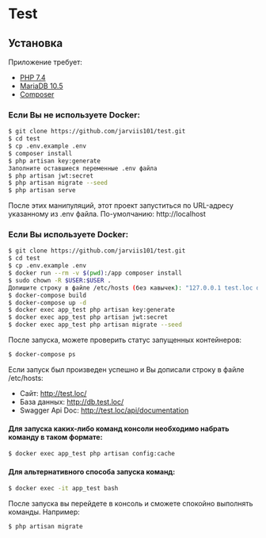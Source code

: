 # Test

## Установка

Приложение требует: 
* [PHP 7.4](https://www.php.net/)
* [MariaDB 10.5](https://mariadb.org/)
* [Composer](https://getcomposer.org/)

### Если Вы не используете Docker:
```sh
$ git clone https://github.com/jarviis101/test.git
$ cd test
$ cp .env.example .env
$ composer install
$ php artisan key:generate
Заполните оставшиеся переменные .env файла
$ php artisan jwt:secret
$ php artisan migrate --seed
$ php artisan serve
```
После этих манипуляций, этот проект запуститься по URL-адресу указанному из .env файла. 
По-умолчанию: http://localhost

### Если Вы используете Docker:
```sh
$ git clone https://github.com/jarviis101/test.git
$ cd test
$ cp .env.example .env
$ docker run --rm -v $(pwd):/app composer install
$ sudo chown -R $USER:$USER .
Допишите строку в файле /etc/hosts (без кавычек): "127.0.0.1 test.loc db.test.loc"
$ docker-compose build
$ docker-compose up -d
$ docker exec app_test php artisan key:generate
$ docker exec app_test php artisan jwt:secret
$ docker exec app_test php artisan migrate --seed
```

После запуска, можете проверить статус запущенных контейнеров:
```sh
$ docker-compose ps
```

Если запуск был произведен успешно и Вы дописали строку в файле /etc/hosts:
* Сайт: http://test.loc/
* База данных: http://db.test.loc/
* Swagger Api Doc: http://test.loc/api/documentation
  

#### Для запуска каких-либо команд консоли необходимо набрать команду в таком формате:
```sh
$ docker exec app_test php artisan config:cache
```

#### Для альтернативного способа запуска команд:
```sh
$ docker exec -it app_test bash
```
После запуска вы перейдете в консоль и сможете спокойно выполнять команды. Например:
```sh
$ php artisan migrate
```
